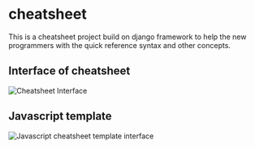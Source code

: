 # cheatsheet
This is a cheatsheet project build on django framework to help the new programmers with the quick reference syntax and other concepts.

## Interface of cheatsheet

![Cheatsheet Interface](https://github.com/Arfat6635/cheatsheet/blob/master/static/interface.png)

## Javascript template

![Javascript cheatsheet template interface](https://github.com/Arfat6635/cheatsheet/blob/master/static/javascript_template.png)

